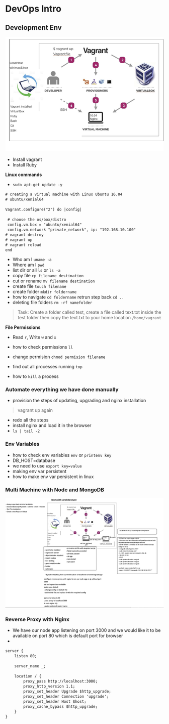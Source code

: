 # DevOps Intro
## Development Env

![](images/dev-env.png)
- Install vagrant
- Install Ruby


**Linux commands**
- `sudo apt-get update -y`
```
# creating a virtual machine with Linux Ubuntu 16.04
# ubuntu/xenial64

Vagrant.configure("2") do |config|

 # choose the os/box/distro
 config.vm.box = "ubuntu/xenial64"
 config.vm.network "private_network", ip: "192.168.10.100"  
# vagrant destroy
# vagrant up
# vagrant reload
end
```
- Who am I `uname -a`
- Where am I `pwd`
- list dir or all `ls` or `ls -a`
- copy file `cp filename destination`
- cut or rename `mv filename destination`
- create file `touch filename`
- create folder `mkdir foldername`
- how to navigate `cd foldername` retrun step back `cd ..`
- deleting file folders `rm -rf namefolder`

> Task: Create a folder called test, create a file called text.txt inside the test folder then copy the text.txt to your home location `/home/vagrant`

**File Permissions**
- Read `r`, Write `w` and `x`
- how to check permissions `ll`
- change permision `chmod permision filename`

- find out all processes running `top`
- how to `kill` a process 

### Automate everything we have done manually
- provision the steps of updating, upgrading and nginx installation
  
> vagrant up again
- redo all the steps 
- install nginx and load it in the browser 
- `ls | tail -2`


### Env Variables
- how to check env variables `env` or `printenv key`
- DB_HOST=database
- we need to use `export key=value`
- making env var persistent
- how to make env var persistent in linux 

### Multi Machine with Node and MongoDB
![](images/multi-machine.png)
### Reverse Proxy with Nginx
- We have our node app listening on port 3000 and we would like it to be available on port 80 which is default port for browser 
- 

```
server {
    listen 80;

    server_name _;

    location / {
        proxy_pass http://localhost:3000;
        proxy_http_version 1.1;
        proxy_set_header Upgrade $http_upgrade;
        proxy_set_header Connection 'upgrade';
        proxy_set_header Host $host;
        proxy_cache_bypass $http_upgrade;
    }
}

```


